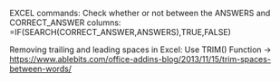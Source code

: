 EXCEL commands:
Check whether or not between the ANSWERS and CORRECT_ANSWER columns: 
 =IF(SEARCH(CORRECT_ANSWER,ANSWERS),TRUE,FALSE)

Removing trailing and leading spaces in Excel: Use TRIM() Function -> https://www.ablebits.com/office-addins-blog/2013/11/15/trim-spaces-between-words/

